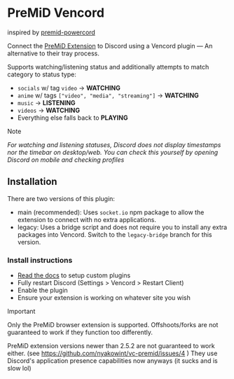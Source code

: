 # PreMiD Vencord
inspired by [premid-powercord](https://github.com/MulverineX/premid-powercord)

Connect the [PreMiD Extension](https://premid.app) to Discord using a Vencord plugin — An alternative to their tray process.

Supports watching/listening status and additionally attempts to match category to status type:
- `socials` w/ tag `video` -> **WATCHING**
- `anime` w/ tags `["video", "media", "streaming"]` -> **WATCHING**
- `music` -> **LISTENING**
- `videos` -> **WATCHING**
- Everything else falls back to **PLAYING**

> [!NOTE]
> *For watching and listening statuses, Discord does not display timestamps nor the timebar on desktop/web. You can check this yourself by opening Discord on mobile and checking profiles*


## Installation
There are two versions of this plugin:
- main (recommended): Uses `socket.io` npm package to allow the extension to connect with no extra applications.
- legacy: Uses a bridge script and does not require you to install any extra packages into Vencord. Switch to the `legacy-bridge` branch for this version.

### Install instructions
- [Read the docs](https://docs.vencord.dev/installing/custom-plugins/) to setup custom plugins
- Fully restart Discord (Settings > Vencord > Restart Client)
- Enable the plugin
- Ensure your extension is working on whatever site you wish

> [!IMPORTANT]
> Only the PreMiD browser extension is supported. Offshoots/forks are not guaranteed to work if they function too differently.
> 
> PreMiD extension versions newer than 2.5.2 are not guaranteed to work either. (see https://github.com/nyakowint/vc-premid/issues/4 ) They use Discord's application presence capabilities now anyways (it sucks and is slow lol) 
